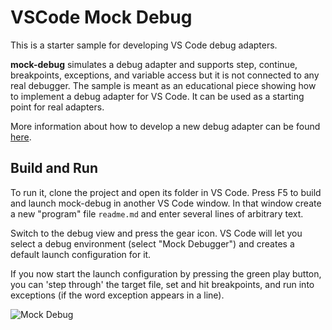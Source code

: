 # VSCode Mock Debug
This is a starter sample for developing VS Code debug adapters.

**mock-debug** simulates a debug adapter and supports step, continue, breakpoints,
exceptions, and variable access but it is not connected to any real debugger.
The sample is meant as an educational piece showing how to implement a debug
adapter for VS Code. It can be used as a starting point for real adapters.

More information about how to develop a new debug adapter can be found
[here](https://github.com/Microsoft/vscode-extensionbuilders/blob/master/docs/extensions/example-debuggers.md).

## Build and Run
To run it, clone the project and open its folder in VS Code.
Press F5 to build and launch mock-debug in another VS Code window.
In that window create a new "program" file `readme.md` and enter several lines of arbitrary text.

Switch to the debug view and press the gear icon.
VS Code will let you select a debug environment (select "Mock Debugger") and creates a default launch configuration for it.

If you now start the launch configuration by pressing the green play button,
you can 'step through' the target file, set and hit breakpoints, and run into exceptions (if the word exception appears in a line).

![Mock Debug](https://github.com/Microsoft/vscode-mock-debug/blob/master/images/mock-debug.gif)
